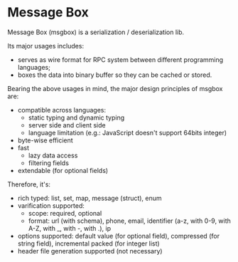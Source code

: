 Message Box
======

Message Box (msgbox) is a serialization / deserialization lib.

Its major usages includes:
- serves as wire format for RPC system between different programming languages;
- boxes the data into binary buffer so they can be cached or stored.

Bearing the above usages in mind, the major design principles of msgbox are:
- compatible across languages:
  - static typing and dynamic typing
  - server side and client side
  - language limitation (e.g.: JavaScript doesn't support 64bits integer)
- byte-wise efficient
- fast
  - lazy data access
  - filtering fields
- extendable (for optional fields)

Therefore, it's:
- rich typed: list, set, map, message (struct), enum
- varification supported:
  - scope: required, optional
  - format: url (with schema), phone, email, identifier (a-z, with 0-9, with A-Z, with _, with -, with .), ip
- options supported: default value (for optional field), compressed (for string field), incremental packed (for integer list)
- header file generation supported (not necessary)



